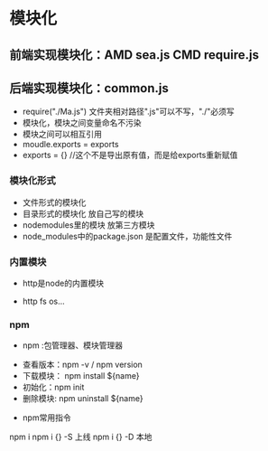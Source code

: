 <!--
 * @Author: your name
 * @Date: 2020-11-24 04:42:49
 * @LastEditTime: 2020-11-30 21:52:37
 * @LastEditors: Please set LastEditors
 * @Description: node笔记
 * @FilePath: \node_project\newNodeAndKoa\node.md
-->
# 模块化

## 前端实现模块化：AMD sea.js   CMD require.js
## 后端实现模块化：common.js

+ require("./Ma.js") 文件夹相对路径".js"可以不写，"./"必须写
+ 模块化，模块之间变量命名不污染
+ 模块之间可以相互引用
+ moudle.exports = exports
+ exports = {}  //这个不是导出原有值，而是给exports重新赋值


### 模块化形式
+ 文件形式的模块化
+ 目录形式的模块化 放自己写的模块
+ nodemodules里的模块 放第三方模块
+ node_modules中的package.json 是配置文件，功能性文件

### 内置模块
+ http是node的内置模块
- http fs os...

### npm
+ npm :包管理器、模块管理器
- 查看版本：npm -v / npm version
- 下载模块： npm install ${name}
- 初始化：npm init
- 删除模块: npm uninstall ${name}

+ npm常用指令

npm i
npm i {} -S
上线
npm i {} -D
本地
